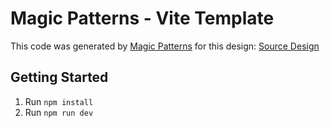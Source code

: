 # Magic Patterns - Vite Template

This code was generated by [Magic Patterns](https://magicpatterns.com) for this design: [Source Design](https://magicpatterns.com/c/aakrrahqako8hihjjwuy5z)

## Getting Started

1. Run `npm install`
2. Run `npm run dev`
